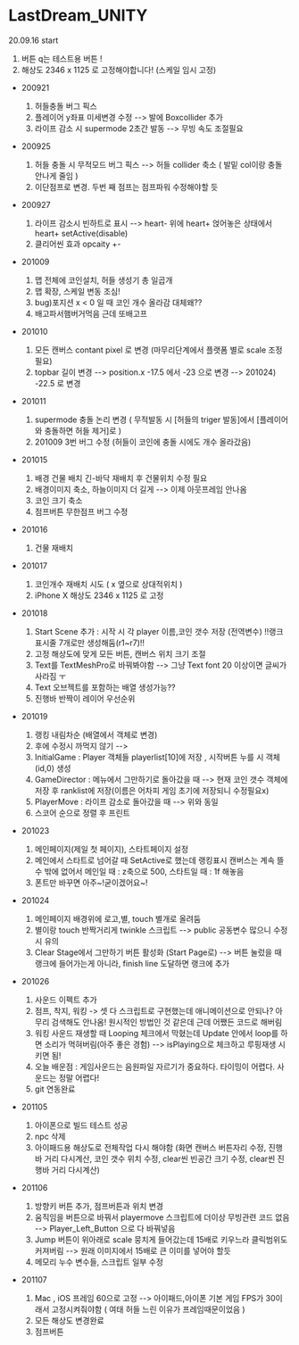 # LastDream_UNITY
20.09.16 start

  1) 버튼 q는 테스트용 버튼 !
  2) 해상도 2346 x 1125 로 고정해야합니다! (스케일 임시 고정)
  
- 200921
  1) 허들충돌 버그 픽스
  2) 플레이어 y좌표 미세변경 수정 --> 발에 Boxcollider 추가
  3) 라이프 감소 시 supermode 2초간 발동 --> 무빙 속도 조절필요
  
- 200925
  1) 허들 충돌 시 무적모드 버그 픽스 --> 허들 collider 축소 ( 발밑 col이랑 충돌 안나게 줄임 )
  2) 이단점프로 변경. 두번 째 점프는 점프파워 수정해야할 듯
  
- 200927
  1) 라이프 감소시 빈하트로 표시 --> heart- 위에 heart+ 얹어놓은 상태에서 heart+ setActive(disable)
  2) 클리어씬 효과 opcaity +-

- 201009
  1) 맵 전체에 코인설치, 허들 생성기 총 일곱개
  2) 맵 확장, 스케일 변동 조심!
  3) bug)포지션 x < 0 일 때 코인 개수 올라감 대체왜??
  4) 배고파서햄버거먹음 근데 또배고프

- 201010
  1) 모든 캔버스 contant pixel 로 변경 (마무리단계에서 플랫폼 별로 scale 조정필요)
  2) topbar 길이 변경 --> position.x -17.5 에서 -23 으로 변경 --> 201024) -22.5 로 변경

- 201011
  1) supermode 충돌 논리 변경 ( 무적발동 시 [허들의 triger 발동]에서 [플레이어와 충돌하면 허들 제거]로 )
  2) 201009 3번 버그 수정 (허들이 코인에 충돌 시에도 개수 올라갔음)

- 201015
  1) 배경 건물 배치 긴-바닥 재배치 후 건물위치 수정 필요
  2) 배경이미지 축소, 하늘이미지 더 길게 --> 이제 아웃프레임 안나옴
  3) 코인 크기 축소
  4) 점프버튼 무한점프 버그 수정

- 201016
  1) 건물 재배치
  
- 201017
  1) 코인개수 재배치 시도 ( x 옆으로 상대적위치 )
  2) iPhone X 해상도 2346 x 1125 로 고정 
 
- 201018
  1) Start Scene 추가 : 시작 시 각 player 이름,코인 갯수 저장 (전역변수) !!랭크표시줄 7개로만 생성해둠(r1~r7)!!
  2) 고정 해상도에 맞게 모든 버튼, 캔버스 위치 크기 조절
  3) Text를 TextMeshPro로 바꿔봐야함 --> 그냥 Text font 20 이상이면 글씨가 사라짐 ㅜ
  4) Text 오브젝트를 포함하는 배열 생성가능??
  5) 진행바 반짝이 레이어 우선순위 

- 201019
  1) 랭킹 내림차순 (배열에서 객체로 변경)
  2) 후에 수정시 까먹지 않기 --> 
  3)  InitialGame : Player 객체들 playerlist[10]에 저장 , 시작버튼 누를 시 객체(id,0) 생성
  4)  GameDirector : 메뉴에서 그만하기로 돌아갔을 때 --> 현재 코인 갯수 객체에 저장 후 ranklist에 저장(이름은 어차피 게임 초기에 저장되니 수정필요x) 
  5)  PlayerMove : 라이프 감소로 돌아갔을 때 --> 위와 동일
  6)  스코어 순으로 정렬 후 프린트

- 201023
  1) 메인페이지(제일 첫 페이지), 스타트페이지 설정
  2) 메인에서 스타트로 넘어갈 때 SetActive로 했는데 랭킹표시 캔버스는 계속 뜰 수 밖에 없어서 메인일 때 : z축으로 500, 스타트일 때 : 1f 해놓음
  3) 폰트만 바꾸면 아주~!굳이겠어요~!

- 201024
  1) 메인페이지 배경위에 로고,별, touch 별개로 올려둠
  2) 별이랑 touch 반짝거리게 twinkle 스크립트 --> public 공동변수 많으니 수정 시 유의
  3) Clear Stage에서 그만하기 버튼 활성화 (Start Page로) --> 버튼 눌렀을 때 랭크에 들어가는게 아니라, finish line 도달하면 랭크에 추가
  
- 201026
  1) 사운드 이펙트 추가
  2) 점프, 착지, 워킹 -> 셋 다 스크립트로 구현했는데 애니메이션으로 안되나? 아무리 검색해도 안나옴! 원시적인 방법인 것 같은데 근데 어쨌든 코드로 해버림
  3) 워킹 사운드 재생할 때 Looping 체크에서 막혔는데 Update 안에서 loop를 하면 소리가 먹혀버림(아주 좋은 경험) --> isPlaying으로 체크하고 루핑재생 시키면 됨!
  4) 오늘 배운점 : 게임사운드는 음원파일 자르기가 중요하다. 타이밍이 어렵다. 사운드는 정말 어렵다!
  5) git 연동완료 
  
- 201105
  1) 아이폰으로 빌드 테스트 성공
  2) npc 삭제
  3) 아이패드용 해상도로 전체작업 다시 해야함 (화면 캔버스 버튼자리 수정, 진행바 거리 다시계산, 코인 갯수 위치 수정, clear씬 빈공간 크기 수정, clear씬 진행바 거리 다시계산)
  
- 201106
  1) 방향키 버튼 추가, 점프버튼과 위치 변경
  2) 움직임을 버튼으로 바꿔서 playermove 스크립트에 더이상 무빙관련 코드 없음 --> Player_Left_Button 으로 다 바꿔넣음 
  3) Jump 버튼이 위아래로 scale 뭉치게 들어갔는데 15배로 키우느라 클릭범위도 커져버림 --> 원래 이미지에서 15배로 큰 이미를 넣어야 할듯
  4) 메모리 누수 변수들, 스크립트 일부 수정

- 201107
  1) Mac , iOS 프레임 60으로 고정 --> 아이패드,아이폰 기본 게임 FPS가 30이래서 고정시켜줘야함 ( 여태 허들 느린 이유가 프레임때문이었음 )
  2) 모든 해상도 변경완료
  3) 점프버튼 
